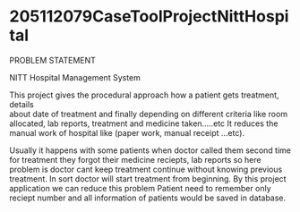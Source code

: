 205112079CaseToolProjectNittHospital
====================================

PROBLEM STATEMENT

  NITT Hospital Management System


 This project gives the procedural approach how a patient gets treatment, details     
  about date of treatment and finally depending on different criteria like room     
  allocated, lab reports, treatment and medicine taken…..etc
  It reduces the manual work of hospital like (paper work, manual  receipt  ...etc).


Usually it happens with some patients when doctor called them second time for   treatment they forgot their medicine reciepts, lab reports so here problem is   doctor cant keep treatment continue without knowing previous treatment. In sort doctor will start treatment from beginning.
By this project application we can  reduce this problem 
Patient need to remember only reciept  number and all information of patients would be saved in database.  
